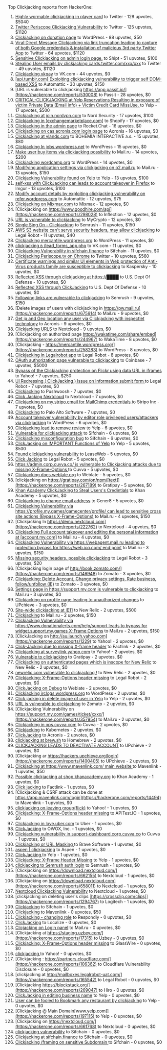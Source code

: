 Top Clickjacking reports from HackerOne:

1. [Highly wormable clickjacking in player card](https://hackerone.com/reports/85624) to Twitter - 128 upvotes, $5040
2. [Twitter Periscope Clickjacking Vulnerability](https://hackerone.com/reports/591432) to Twitter - 125 upvotes, $1120
3. [Clickjacking on donation page](https://hackerone.com/reports/921709) to WordPress - 88 upvotes, $50
4. [Viral Direct Message Clickjacking via link truncation leading to capture of both Google credentials & installation of malicious 3rd party Twitter App](https://hackerone.com/reports/643274) to Twitter - 64 upvotes, $1120
5. [Sensitive Clickjacking on admin login page.](https://hackerone.com/reports/389145) to Shipt - 51 upvotes, $100
6. [Stealing User emails by clickjacking cards.twitter.com/xxx/xxx](https://hackerone.com/reports/154963) to Twitter - 49 upvotes, $1120
7. [Clickjacking vkpay](https://hackerone.com/reports/374817) to VK.com - 44 upvotes, $0
8. [[api.tumblr.com] Exploiting clickjacking vulnerability to trigger self DOM-based XSS](https://hackerone.com/reports/953579) to Automattic - 30 upvotes, $150
9. [URL is vulnerable to clickjacking  https://app.passit.io/](https://hackerone.com/reports/530008) to Passit - 28 upvotes, $0
10. [CRITICAL-CLICKJACKING at Yelp Reservations Resulting in exposure of victim Private Data (Email info) + Victim Credit Card MissUse. ](https://hackerone.com/reports/355859) to Yelp - 17 upvotes, $500
11. [Clickjacking at join.nordvpn.com](https://hackerone.com/reports/765955) to Nord Security - 17 upvotes, $100
12. [Clickjacking in [exchangemarketplace.com]](https://hackerone.com/reports/658217) to Shopify - 17 upvotes, $0
13. [Clickjacking in the admin page](https://hackerone.com/reports/728004) to Rocket.Chat - 16 upvotes, $0
14. [Clickjacking on cas.acronis.com login page](https://hackerone.com/reports/971234) to Acronis - 16 upvotes, $0
15. [Clickjacking at ylands.com](https://hackerone.com/reports/405342) to BOHEMIA INTERACTIVE a.s. - 15 upvotes, $80
16. [Clickjacking In jobs.wordpress.net](https://hackerone.com/reports/223024) to WordPress - 15 upvotes, $0
17. [Make user buy items via clickjacking possibility](https://hackerone.com/reports/471967) to Mail.ru - 14 upvotes, $200
18. [Clickjacking wordcamp.org](https://hackerone.com/reports/230581) to WordPress - 14 upvotes, $0
19. [Modifying application settings via clickjacking on o2.mail.ru](https://hackerone.com/reports/355774) to Mail.ru - 13 upvotes, $150
20. [Clickjacking Vulnerability found on Yelp](https://hackerone.com/reports/214087) to Yelp - 13 upvotes, $100
21. [self-xss with ClickJacking can leads to account takeover in Firefox](https://hackerone.com/reports/892289) to Imgur - 13 upvotes, $100
22. [Modify account details by exploiting clickjacking vulnerability on refer.wordpress.com](https://hackerone.com/reports/765355) to Automattic - 12 upvotes, $75
23. [Clickjacking on Mixmax.com](https://hackerone.com/reports/234713) to Mixmax - 12 upvotes, $0
24. [Clickjacking on https://www.goodhire.com/api](https://hackerone.com/reports/298028) to Inflection - 12 upvotes, $0
25. [URL is vulnerable to clickjacking](https://hackerone.com/reports/712376) to MyCrypto - 12 upvotes, $0
26. [Single Sing On - Clickjacking](https://hackerone.com/reports/299009) to Semrush - 11 upvotes, $150
27. [AWS S3 website can't serve security headers, may allow clickjacking](https://hackerone.com/reports/149572) to Legal Robot - 11 upvotes, $40
28. [Clickjacking mercantile.wordpress.org](https://hackerone.com/reports/264125) to WordPress - 11 upvotes, $0
29. [clickjacking в /lead_forms_app.php](https://hackerone.com/reports/294334) to VK.com - 11 upvotes, $0
30. [Clickjacking Vulnerability in sifchain.finance](https://hackerone.com/reports/1185949) to Sifchain - 11 upvotes, $0
31. [Clickjacking Periscope.tv on Chrome](https://hackerone.com/reports/198622) to Twitter - 10 upvotes, $560
32. [Certificate warnings and similar UI elements in Web protection of Anti-Virus products family are susceptible to clickjacking](https://hackerone.com/reports/463695) to Kaspersky - 10 upvotes, $0
33. [Reflected XSS through clickjacking at https://████](https://hackerone.com/reports/1149144) to U.S. Dept Of Defense - 10 upvotes, $0
34. [Reflected XSS through ClickJacking](https://hackerone.com/reports/1171403) to U.S. Dept Of Defense - 10 upvotes, $0
35. [Following links are vulnerable to clickjacking](https://hackerone.com/reports/289246) to Semrush - 9 upvotes, $150
36. [Delete images of users  with clickjacking in https://pw.mail.ru](https://hackerone.com/reports/675614) to Mail.ru - 9 upvotes, $0
37. [Get ip and Geo location any user via Clickjacking with inspectlet technology](https://hackerone.com/reports/998555) to Acronis - 9 upvotes, $0
38. [Clickjacking URLS](https://hackerone.com/reports/1039805) to Nextcloud - 9 upvotes, $0
39. [Clickjacking on authorized page https://wakatime.com/share/embed](https://hackerone.com/reports/244967) to WakaTime - 8 upvotes, $0
40. [Clickjacking - https://mercantile.wordpress.org/](https://hackerone.com/reports/258283) to WordPress - 8 upvotes, $0
41. [Clickjacking in Legalrobot app](https://hackerone.com/reports/270454) to Legal Robot - 8 upvotes, $0
42. [OAuth authorization page vulnerable to clickjacking](https://hackerone.com/reports/65825) to Coinbase - 7 upvotes, $5000
43. [Bypass of the Clickjacking protection on Flickr using data URL in iframes](https://hackerone.com/reports/7264) to Yahoo! - 7 upvotes, $250
44. [UI Redressing ( ClickJacking ) Issue on Information submit form ](https://hackerone.com/reports/163753) to Legal Robot - 7 upvotes, $0
45. [Clickjacking](https://hackerone.com/reports/200419) to Pushwoosh - 7 upvotes, $0
46. [Click Jacking Nextcloud](https://hackerone.com/reports/347782) to Nextcloud - 7 upvotes, $0
47. [Clickjacking on my.stripo.email for MailChimp credentials ](https://hackerone.com/reports/737625) to Stripo Inc - 7 upvotes, $0
48. [ Clickjacking](https://hackerone.com/reports/688546) to Palo Alto Software - 7 upvotes, $0
49. [Account takeover vulnerability by editor role privileged users/attackers via clickjacking](https://hackerone.com/reports/388254) to WordPress - 6 upvotes, $0
50. [Clickjacking lead to remove review](https://hackerone.com/reports/965141) to Yelp - 6 upvotes, $0
51. [Vulnerable for clickjacking attack](https://hackerone.com/reports/1188639) to Sifchain - 6 upvotes, $0
52. [Clickjacking misconfiguration bug](https://hackerone.com/reports/1176104) to Sifchain - 6 upvotes, $0
53. [ClickJacking on IMPORTANT Functions of Yelp](https://hackerone.com/reports/305128) to Yelp - 5 upvotes, $500
54. [Found clickjacking vulnerability](https://hackerone.com/reports/119828) to LeaseWeb - 5 upvotes, $0
55. [Click Jacking](https://hackerone.com/reports/163888) to Legal Robot - 5 upvotes, $0
56. [https://admin.corp.cuvva.co/ is vulnerable to Clickjacking attacks due to missing X-Frame-Options ](https://hackerone.com/reports/231434) to Cuvva - 5 upvotes, $0
57. [Clickjacking docs.weblate.org](https://hackerone.com/reports/223391) to Weblate - 5 upvotes, $0
58. [clickjacking on https://gratipay.com/on/npm/[text]](https://hackerone.com/reports/267189) to Gratipay - 5 upvotes, $0
59. [Khan Academy ClickJacking to Steal Users's Credintials](https://hackerone.com/reports/639682) to Khan Academy - 5 upvotes, $0
60. [Clickjacking to change email address](https://hackerone.com/reports/783191) to Gener8 - 5 upvotes, $0
61. [Clickjacking Vulnerability via https://profile.my.games/gamecenter/profile/ can lead to sensitive cross site actions (Bypass X-Frame-Options)](https://hackerone.com/reports/974090) to Mail.ru - 4 upvotes, $150
62. [Clickjacking In https://demo.nextcloud.com](https://hackerone.com/reports/222762) to Nextcloud - 4 upvotes, $0
63. [Clickjacking Full account takeover and editing the personal information at [account.my.com]](https://hackerone.com/reports/261652) to Mail.ru - 4 upvotes, $0
64. [Clickjacking Vulnerability via https://webagent.mail.ru leading to protection bypass for https://web.icq.com/ end point](https://hackerone.com/reports/918923) to Mail.ru - 3 upvotes, $150
65. [Missing security headers, possible clickjacking](https://hackerone.com/reports/64645) to Legal Robot - 3 upvotes, $20
66. [Clickjacking login page of http://book.zomato.com/](https://hackerone.com/reports/146948) to Zomato - 3 upvotes, $0
67. [Clickjacking: Delete Account, Change privacy settings, Rate business, follow/unfollow (IE)](https://hackerone.com/reports/338569) to Zomato - 3 upvotes, $0
68. [Settings page in https://support.my.com is vulnerable to clickjacking](https://hackerone.com/reports/667400) to Mail.ru - 3 upvotes, $0
69. [Clickjacking on profile page leading to unauthorized changes](https://hackerone.com/reports/1198907) to UPchieve - 3 upvotes, $0
70. [Site-wide clickjacking at IE11](https://hackerone.com/reports/614947) to New Relic - 2 upvotes, $500
71. [Clickjacking](https://hackerone.com/reports/8724) to Mail.ru - 2 upvotes, $150
72. [Clickjacking Vulnerability via https://www.donationalerts.com/help/support leads to bypass for widget.support.my.games X-Frame Options](https://hackerone.com/reports/1027192) to Mail.ru - 2 upvotes, $150
73. [ClickJacking on http://au.launch.yahoo.com](https://hackerone.com/reports/1229) to Yahoo! - 2 upvotes, $0
74. [Click-Jacking due to missing X-frame header](https://hackerone.com/reports/17664) to Factlink - 2 upvotes, $0
75. [Clickjacking at surveylink.yahoo.com](https://hackerone.com/reports/3578) to Yahoo! - 2 upvotes, $0
76. [Vulnerable to clickjacking](https://hackerone.com/reports/123782) to Gratipay - 2 upvotes, $0
77. [Clickjacking on authenticated pages which is inscope for New Relic](https://hackerone.com/reports/128645) to New Relic - 2 upvotes, $0
78. [newrelic.com vulnerable to clickjacking !](https://hackerone.com/reports/123126) to New Relic - 2 upvotes, $0
79. [Clickjacking: X-Frame-Options header missing](https://hackerone.com/reports/163646) to Legal Robot - 2 upvotes, $0
80. [ClickJacking on Debug](https://hackerone.com/reports/225555) to Weblate - 2 upvotes, $0
81. [Clickjacking irclogs.wordpress.org](https://hackerone.com/reports/267075) to WordPress - 2 upvotes, $0
82. [Click jacking in delete image of user in Yelp](https://hackerone.com/reports/201848) to Yelp - 2 upvotes, $0
83. [URL is vulnerable to clickjacking](https://hackerone.com/reports/337219) to Zomato - 2 upvotes, $0
84. [Clickjacking Vulnerability on https://support.my.com/games/ticket/xxxx/](https://hackerone.com/reports/357954) to Mail.ru - 2 upvotes, $0
85. [Clickjacking in ops.cuvva.com](https://hackerone.com/reports/583624) to Cuvva - 2 upvotes, $0
86. [Clickjacking](https://hackerone.com/reports/832593) to Kubernetes - 2 upvotes, $0
87. [ClickJacking](https://hackerone.com/reports/947690) to Acronis - 2 upvotes, $0
88. [clickjacking at  brew.sh](https://hackerone.com/reports/1245972) to Homebrew - 2 upvotes, $0
89. [CLICKJACKING LEADS TO DEACTIVATE ACCOUNT](https://hackerone.com/reports/1301113) to UPchieve - 2 upvotes, $0
90. [Clickjacking ar https://hackers.upchieve.org/login](https://hackerone.com/reports/1400405) to UPchieve - 2 upvotes, $0
91. [Clickjacking at https://www.mavenlink.com/ main website ](https://hackerone.com/reports/14631) to Mavenlink - 1 upvotes, $50
92. [Possible clickjacking at shop.khanacademy.org](https://hackerone.com/reports/6370) to Khan Academy - 1 upvotes, $0
93. [Click jacking](https://hackerone.com/reports/13550) to Factlink - 1 upvotes, $0
94. [Clickjacking & CSRF attack can be done at https://app.mavenlink.com/login](https://hackerone.com/reports/14494) to Mavenlink - 1 upvotes, $0
95. [clickjacking on leaving group(flick)](https://hackerone.com/reports/7745) to Yahoo! - 1 upvotes, $0
96. [Clickjacking: X-Frame-Options header missing](https://hackerone.com/reports/129650) to APITest.IO - 1 upvotes, $0
97. [Clickjacking in love.uber.com](https://hackerone.com/reports/137152) to Uber - 1 upvotes, $0
98. [ClickJacking](https://hackerone.com/reports/183127) to OWOX, Inc. - 1 upvotes, $0
99. [Clickjacking vulnerability in support-dashboard.corp.cuvva.co](https://hackerone.com/reports/231694) to Cuvva - 1 upvotes, $0
100. [Clickjacking or URL Masking ](https://hackerone.com/reports/204198) to Brave Software - 1 upvotes, $0
101. [aspen | clickjacking](https://hackerone.com/reports/272387) to Aspen - 1 upvotes, $0
102. [ClickJacking ](https://hackerone.com/reports/179839) to Yelp - 1 upvotes, $0
103. [Clickjacking: X-Frame Header Missing](https://hackerone.com/reports/168358) to Yelp - 1 upvotes, $0
104. [clickjacking to Semrush auth login](https://hackerone.com/reports/318295) to Semrush - 1 upvotes, $0
105. [Clickjacking on https://download.nextcloud.com/](https://hackerone.com/reports/662155) to Nextcloud - 1 upvotes, $0
106. [Clickjacking on https://download.nextcloud.com](https://hackerone.com/reports/658011) to Nextcloud - 1 upvotes, $0
107. [Nextcloud Clickjacking Vulnerability](https://hackerone.com/reports/710996) to Nextcloud - 1 upvotes, $0
108. [clickjacking on deleting user's clips [https://crossclip.com/clips]](https://hackerone.com/reports/1294767) to Logitech - 1 upvotes, $0
109. [Clickjacking](https://hackerone.com/reports/1206138) to Sifchain - 1 upvotes, $0
110. [Clickjacking](https://hackerone.com/reports/21110) to Mavenlink - 0 upvotes, $50
111. [Clickjacking - changing role](https://hackerone.com/reports/7924) to Respondly - 0 upvotes, $0
112. [ClickJacking](https://hackerone.com/reports/7862) to Localize - 0 upvotes, $0
113. [Clicjacking on Login panel](https://hackerone.com/reports/8459) to Mail.ru - 0 upvotes, $0
114. [Clickjacking at https://staging.uzbey.com/](https://hackerone.com/reports/17315) to Uzbey - 0 upvotes, $0
115. [Clickjacking: X-Frame-Options header missing](https://hackerone.com/reports/27594) to GlassWire - 0 upvotes, $0
116. [clickjacking ](https://hackerone.com/reports/1207) to Yahoo! - 0 upvotes, $0
117. [Clickjacking : https://partners.cloudflare.com/](https://hackerone.com/reports/106362) to Cloudflare Vulnerability Disclosure - 0 upvotes, $0
118. [clickjacking at http://mailboxes.legalrobot-uat.com/](https://hackerone.com/reports/165542) to Legal Robot - 0 upvotes, $0
119. [Clickjacking https://blockstack.org/](https://hackerone.com/reports/269047) to Hiro - 0 upvotes, $0
120. [ClickJacking in editing business name](https://hackerone.com/reports/227837) to Yelp - 0 upvotes, $0
121. [User can be fooled to Bookmark any restaurant by clickjacking](https://hackerone.com/reports/228295) to Yelp - 0 upvotes, $0
122. [Clickjacking @ Main Domain[www.yelp.com]](https://hackerone.com/reports/197115) to Yelp - 0 upvotes, $0
123. [Clickjacking on https://nextcloud.com/](https://hackerone.com/reports/661768) to Nextcloud - 0 upvotes, $0
124. [clickjacking vulnerability](https://hackerone.com/reports/1199904) to Sifchain - 0 upvotes, $0
125. [	 Clickjacking at sifchain.finance](https://hackerone.com/reports/1212595) to Sifchain - 0 upvotes, $0
126. [Clickjacking /framing on sensitive Subdomain ](https://hackerone.com/reports/1195209) to Sifchain - 0 upvotes, $0
